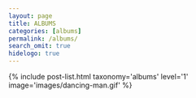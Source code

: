 ```yaml
---
layout: page
title: ALBUMS
categories: [albums]
permalink: /albums/
search_omit: true
hidelogo: true
---
```

{% include post-list.html taxonomy='albums' level='1' image='images/dancing-man.gif' %}
